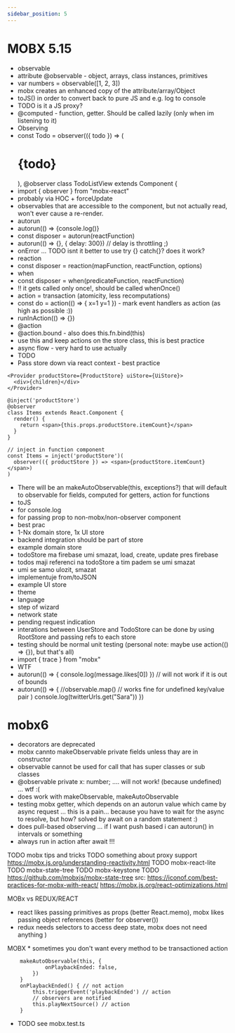 ```yaml
---
sidebar_position: 5
---
```


# MOBX 5.15
- observable
- attribute @observable - object, arrays, class instances, primitives
- var numbers = observable([1, 2, 3])
- mobx creates an enhanced copy of the attribute/array/Object
- toJS() in order to convert back to pure JS and e.g. log to console
-  TODO is it a JS proxy?
- @computed - function, getter. Should be called lazily (only when im listening to it)
- Observing
- const Todo = observer(({ todo }) => (<h1>{todo}</h1>), @observer class TodoListView extends Component {
- import { observer } from "mobx-react"
- probably via HOC + forceUpdate
- observables that are accessible to the component, but not actually read, won't ever cause a re-render.
- autorun
- autorun(() => {console.log()}
- const disposer = autorun(reactFunction)
- autorun(() => {}, { delay: 300}) // delay is throttling ;)
- onError ... TODO isnt it better to use try {} catch{}? does it work?
- reaction
- const disposer = reaction(mapFunction, reactFunction, options)
- when
- const disposer = when(predicateFunction, reactFunction)
- !! it gets called only once!, should be called whenOnce()
- action = transaction (atomicity, less recomputations)
- const do  = action(() => { x=1 y=1 }) - mark event handlers as action (as high as possible :))
- runInAction(() => {})
- @action
- @action.bound - also does this.fn.bind(this)
- use this and keep actions on the store class, this is best practice
- async flow - very hard to use actually
- TODO
- Pass store down via react context - best practice

```
<Provider productStore={ProductStore} uiStore={UiStore}>
  <div>{children}</div>
</Provider>

@inject('productStore')
@observer
class Items extends React.Component {
  render() {
    return <span>{this.props.productStore.itemCount}</span>
  }
}

// inject in function component
const Items = inject('productStore')(
  observer(({ productStore }) => <span>{productStore.itemCount}</span>)
)

```

- There will be an makeAutoObservable(this, exceptions?) that will default to observable for fields, computed for getters, action for functions
- toJS
- for console.log
- for passing prop to non-mobx/non-observer component
- best prac
- 1-Nx domain store, 1x UI store
- backend integration should be part of store
- example domain store
- todoStore ma firebase umi smazat, load, create, update pres firebase
- todos maji referenci na todoStore a tim padem se umi smazat
- umi se samo ulozit, smazat
- implementuje from/toJSON
- example UI store
- theme
- language
- step of wizard
- network state
- pending request indication
- interations between UserStore and TodoStore can be done by using RootStore and passing refs to each store
- testing should be normal unit testing (personal note: maybe use action(() => {}), but that's all)
- import { trace } from "mobx"
- WTF
- autorun(() => {    console.log(message.likes[0]) }) // will not work if it is out of bounds
- autorun(() => { //observable.map() // works fine for undefined key/value pair )
    console.log(twitterUrls.get("Sara"))
})

# mobx6
- decorators are deprecated
- mobx cannto makeObservable private fields unless thay are in constructor
- observable cannot be used for call that has super classes or sub classes
- @observable private x: number; .... will not work! (because undefined) ... wtf :(
- does work with makeObservable, makeAutoObservable
- testing mobx getter, which depends on an autorun value which came by async request ... this is a pain... because you have to wait for the async to resolve, but how? solved by await on a random statement :)
- does pull-based observing ... if I want push based i can autorun() in intervals or something
- always run in action after await !!!


TODO mobx tips and tricks
   TODO something about proxy support https://mobx.js.org/understanding-reactivity.html
TODO mobx-react-lite
TODO mobx-state-tree
TODO mobx-keystone
TODO https://github.com/mobxjs/mobx-state-tree
src: https://iconof.com/best-practices-for-mobx-with-react/
https://mobx.js.org/react-optimizations.html

MOBx vs REDUX/REACT
- react likes passing primitives as props (better React.memo), mobx likes passing object references (better for observer())
- redux needs selectors to access deep state, mobx does not need anything )

MOBX
	* sometimes you don't want every method to be transactioned action

```
	makeAutoObservable(this, {
			onPlaybackEnded: false,
		})
	}
	onPlaybackEnded() { // not action
		this.triggerEvent('playbackEnded') // action
		// observers are notified
		this.playNextSource() // action
	}
```

- TODO see mobx.test.ts
